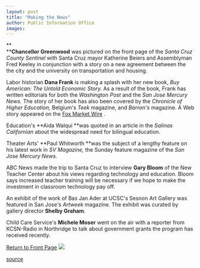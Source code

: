 ```yaml
---
layout: post
title: "Making the News"
author: Public Information Office
images:
---
```


**  
****Chancellor Greenwood** was pictured on the front page of the _Santa Cruz County Sentinel_ with Santa Cruz mayor Katherine Beiers and Assemblyman Fred Keeley in conjunction with a story on a new agreement between the the city and the university on transportation and housing.

Labor historian **Dana Frank** is making a splash with her new book, _Buy American: The Untold Economic Story._ As a result of the book, Frank has written editorials for both the _Washington Post_ and the _San Jose Mercury News._ The story of her book has also been covered by the _Chronicle of Higher Education,_ Belgium's _Teek_ magazine, and _Barron's_ magazine. A Web story appeared on the [Fox Market Wire][1] .

Education's **Aida Walqui **was quoted in an article in the _Salinas Californian_ about the widespread need for bilingual education.

Theater Arts' **Paul Whitworth **was the subject of a lengthy feature on his latest work in _SV Magazine,_ the Sunday feature magazine of the _San Jose Mercury News._

ABC News made the trip to Santa Cruz to interview **Gary Bloom** of the New Teacher Center about his views regarding technology and education. Bloom says increased teacher training will be necessary if we hope to make the investment in classroom technology pay off.

An exhibit of the work of Bas Jan Ader at UCSC's Sesnon Art Gallery was featured in San Jose's _Artweek_ magazine. The exhibit was curated by gallery director **Shelby Graham**.

Child Care Service's **Michele Moser** went on the air with a reporter from KCSN-Radio in Northridge to talk about government grants the program has received recently.

  
[Return to Front Page][2] ![ ][3]


[1]: http://www.foxmarketwire.com
[2]: ../../index.html
[3]: ../../images/trans.gif

[source](http://www1.ucsc.edu/currents/99-00/09-27/makenews.html "Permalink to makenews")
